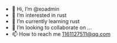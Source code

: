 - 👋 Hi, I’m @xoadmin
- 👀 I’m interested in rust
- 🌱 I’m currently learning rust
- 💞️ I’m looking to collaborate on ...
- 📫 How to reach me 1161127511@qq.com

<!---
xoadmin/xoadmin is a ✨ special ✨ repository because its `README.md` (this file) appears on your GitHub profile.
You can click the Preview link to take a look at your changes.
--->
